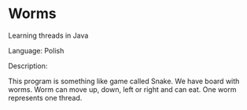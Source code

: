 Worms
=====

Learning threads in Java

Language: Polish

Description:

This program is something like game called Snake. We have board with worms. Worm can move up, down, left or right and can eat. One worm represents one thread. 
